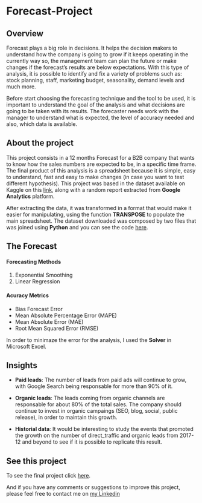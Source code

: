 # Forecast-Project

## Overview

Forecast plays a big role in  decisions. It helps the decision makers to understand how the company is going to grow if it keeps operating in the currently way so, the management team can plan the future or make changes if the forecast’s results are below expectations. With this type of analysis, it is possible to identify and fix a variety of problems such as: stock planning, staff, marketing budget, seasonality, demand levels and much more.

Before start choosing the forecasting technique and the tool to be used, it is important to understand the goal of the analysis and what decisions are going to be taken with its results. The forecaster needs work with the manager to understand what is expected, the level of accuracy needed and also, which data is available.

## About the project

This project consists in a 12 months Forecast for a B2B company that wants to know how the sales numbers are expected to be, in a specific time frame.
The final product of this analysis is a spreadsheet because it is simple, easy to understand, fast and easy to make changes (in case you want to test different hypothesis).
This project was based in the dataset available on Kaggle on this [link](https://www.kaggle.com/datasets/olistbr/marketing-funnel-olist?resource=download), along with a random report extracted from **Google Analytics** platform.

After extracting the data, it was transformed in a format that would make it easier for manipulating, using the function **TRANSPOSE** to populate the main spreadsheet.
The dataset downloaded was composed by two files that was joined using **Python** and you can see the code [here](https://github.com/karlagiordan/Forecast-Project/blob/main/Forecast_Project%20Code_Leads_Data.ipynb).

## The Forecast

#### Forecasting Methods
  1. Exponential Smoothing
  2. Linear Regression


#### Acuracy Metrics
  - Bias Forecast Error
  - Mean Absolute Percentage Error (MAPE)
  - Mean Absolute Error (MAE)
  - Root Mean Squared Error (RMSE)

In order to minimaze the error for the analysis, I used the **Solver** in Microsoft Excel.

## Insights

- **Paid leads**: The number of leads from paid ads will continue to grow, with Google Search being responsable for more than 90% of it.

- **Organic leads**: The leads coming from organic channels are responsable for about 80% of the total sales. The company should continue to invest in organic campaings (SEO, blog, social, public release), in order to maintain this growth.

- **Historial data**: It would be interesting to study the events that promoted the growth on the number of direct_traffic and organic leads from 2017-12 and beyond to see if it is possible to replicate this result.

## See this project

To see the final project click [here](https://github.com/karlagiordan/Forecast-Project/blob/main/Forecast.xlsx). 

And if you have any comments or suggestions to improve this project, please feel free to contact me on [my Linkedin](https://www.linkedin.com/in/karlagiordan/)